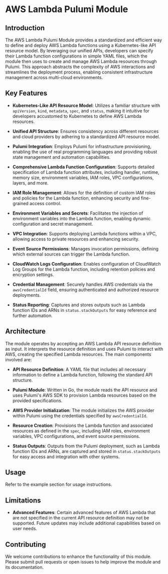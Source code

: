 # AWS Lambda Pulumi Module

## Introduction

The AWS Lambda Pulumi Module provides a standardized and efficient way to define and deploy AWS Lambda functions using a Kubernetes-like API resource model. By leveraging our unified APIs, developers can specify their Lambda function configurations in simple YAML files, which the module then uses to create and manage AWS Lambda resources through Pulumi. This approach abstracts the complexity of AWS interactions and streamlines the deployment process, enabling consistent infrastructure management across multi-cloud environments.

## Key Features

- **Kubernetes-Like API Resource Model**: Utilizes a familiar structure with `apiVersion`, `kind`, `metadata`, `spec`, and `status`, making it intuitive for developers accustomed to Kubernetes to define AWS Lambda resources.

- **Unified API Structure**: Ensures consistency across different resources and cloud providers by adhering to a standardized API resource model.

- **Pulumi Integration**: Employs Pulumi for infrastructure provisioning, enabling the use of real programming languages and providing robust state management and automation capabilities.

- **Comprehensive Lambda Function Configuration**: Supports detailed specification of Lambda function attributes, including handler, runtime, memory size, environment variables, IAM roles, VPC configurations, layers, and more.

- **IAM Role Management**: Allows for the definition of custom IAM roles and policies for the Lambda function, enhancing security and fine-grained access control.

- **Environment Variables and Secrets**: Facilitates the injection of environment variables into the Lambda function, enabling dynamic configuration and secret management.

- **VPC Integration**: Supports deploying Lambda functions within a VPC, allowing access to private resources and enhancing security.

- **Event Source Permissions**: Manages invocation permissions, defining which external sources can trigger the Lambda function.

- **CloudWatch Logs Configuration**: Enables configuration of CloudWatch Log Groups for the Lambda function, including retention policies and encryption settings.

- **Credential Management**: Securely handles AWS credentials via the `awsCredentialId` field, ensuring authenticated and authorized resource deployments.

- **Status Reporting**: Captures and stores outputs such as Lambda function IDs and ARNs in `status.stackOutputs` for easy reference and further automation.

## Architecture

The module operates by accepting an AWS Lambda API resource definition as input. It interprets the resource definition and uses Pulumi to interact with AWS, creating the specified Lambda resources. The main components involved are:

- **API Resource Definition**: A YAML file that includes all necessary information to define a Lambda function, following the standard API structure.

- **Pulumi Module**: Written in Go, the module reads the API resource and uses Pulumi's AWS SDK to provision Lambda resources based on the provided specifications.

- **AWS Provider Initialization**: The module initializes the AWS provider within Pulumi using the credentials specified by `awsCredentialId`.

- **Resource Creation**: Provisions the Lambda function and associated resources as defined in the `spec`, including IAM roles, environment variables, VPC configurations, and event source permissions.

- **Status Outputs**: Outputs from the Pulumi deployment, such as Lambda function IDs and ARNs, are captured and stored in `status.stackOutputs` for easy access and integration with other systems.

## Usage

Refer to the example section for usage instructions.

## Limitations

- **Advanced Features**: Certain advanced features of AWS Lambda that are not specified in the current API resource definition may not be supported. Future updates may include additional capabilities based on user needs.

## Contributing

We welcome contributions to enhance the functionality of this module. Please submit pull requests or open issues to help improve the module and its documentation.
